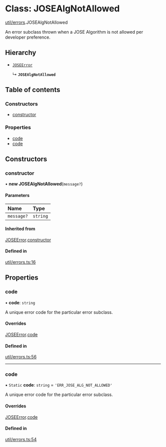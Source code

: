 # Class: JOSEAlgNotAllowed

[util/errors](../modules/util_errors.md).JOSEAlgNotAllowed

An error subclass thrown when a JOSE Algorithm is not allowed per developer preference.

## Hierarchy

- [`JOSEError`](util_errors.JOSEError.md)

  ↳ **`JOSEAlgNotAllowed`**

## Table of contents

### Constructors

- [constructor](util_errors.JOSEAlgNotAllowed.md#constructor)

### Properties

- [code](util_errors.JOSEAlgNotAllowed.md#code)
- [code](util_errors.JOSEAlgNotAllowed.md#code)

## Constructors

### constructor

• **new JOSEAlgNotAllowed**(`message?`)

#### Parameters

| Name | Type |
| :------ | :------ |
| `message?` | `string` |

#### Inherited from

[JOSEError](util_errors.JOSEError.md).[constructor](util_errors.JOSEError.md#constructor)

#### Defined in

[util/errors.ts:16](https://github.com/panva/jose/blob/v3.15.1/src/util/errors.ts#L16)

## Properties

### code

• **code**: `string`

A unique error code for the particular error subclass.

#### Overrides

[JOSEError](util_errors.JOSEError.md).[code](util_errors.JOSEError.md#code)

#### Defined in

[util/errors.ts:56](https://github.com/panva/jose/blob/v3.15.1/src/util/errors.ts#L56)

___

### code

▪ `Static` **code**: `string` = `'ERR_JOSE_ALG_NOT_ALLOWED'`

A unique error code for the particular error subclass.

#### Overrides

[JOSEError](util_errors.JOSEError.md).[code](util_errors.JOSEError.md#code)

#### Defined in

[util/errors.ts:54](https://github.com/panva/jose/blob/v3.15.1/src/util/errors.ts#L54)
